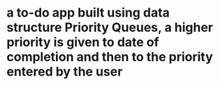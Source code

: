 # a to-do app built using data structure Priority Queues, a higher priority is given to date of completion and then to the priority entered by the user
